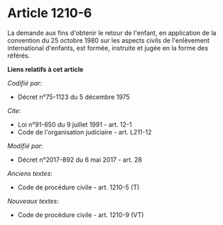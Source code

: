 # Article 1210-6

La demande aux fins d'obtenir le retour de l'enfant, en application de la convention du 25 octobre 1980 sur les aspects
civils de l'enlèvement international d'enfants, est formée, instruite et jugée en la forme des référés.

**Liens relatifs à cet article**

_Codifié par_:

  - Décret n°75-1123 du 5 décembre 1975

_Cite_:

  - Loi n°91-650 du 9 juillet 1991 - art. 12-1
  - Code de l'organisation judiciaire - art. L211-12

_Modifié par_:

  - Décret n°2017-892 du 6 mai 2017 - art. 28

_Anciens textes_:

  - Code de procédure civile - art. 1210-5 (T)

_Nouveaux textes_:

  - Code de procédure civile - art. 1210-9 (VT)
